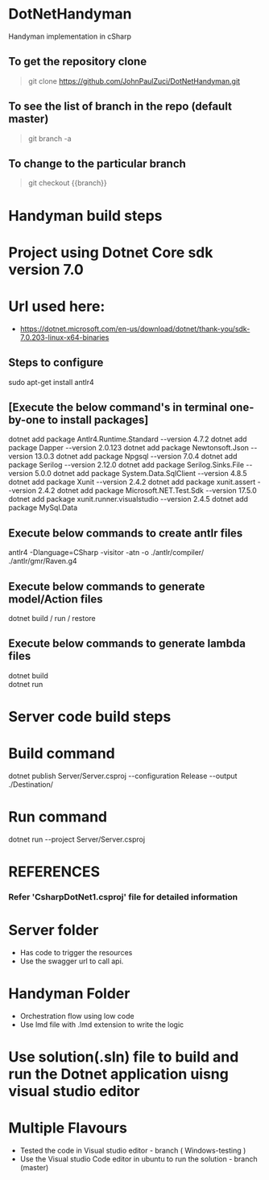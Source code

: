 # DotNetHandyman
Handyman implementation in cSharp

## To get the repository clone

 > git clone https://github.com/JohnPaulZuci/DotNetHandyman.git

## To see the list of branch in the repo (default master)
 > git branch -a
 
## To change to the particular branch
 > git checkout {{branch}}


# Handyman build steps

# Project using Dotnet Core sdk version 7.0

# Url used here:  
 - https://dotnet.microsoft.com/en-us/download/dotnet/thank-you/sdk-7.0.203-linux-x64-binaries

## Steps to configure 
sudo apt-get install antlr4

## [Execute the below command's in terminal one-by-one to install packages]
dotnet add package Antlr4.Runtime.Standard --version 4.7.2
dotnet add package Dapper --version 2.0.123
dotnet add package Newtonsoft.Json --version 13.0.3
dotnet add package Npgsql --version 7.0.4
dotnet add package Serilog --version 2.12.0
dotnet add package Serilog.Sinks.File --version 5.0.0
dotnet add package System.Data.SqlClient --version 4.8.5
dotnet add package Xunit --version 2.4.2
dotnet add package xunit.assert --version 2.4.2
dotnet add package Microsoft.NET.Test.Sdk --version 17.5.0
dotnet add package xunit.runner.visualstudio --version 2.4.5
dotnet add package MySql.Data


## Execute below commands to create antlr files
antlr4 -Dlanguage=CSharp -visitor -atn -o ./antlr/compiler/ ./antlr/gmr/Raven.g4

## Execute below commands to generate model/Action files
dotnet build /  run / restore

## Execute below commands to generate lambda files
dotnet build   
dotnet run 


# Server code build steps

# Build command
dotnet publish Server/Server.csproj --configuration Release --output ./Destination/

# Run command
dotnet run --project Server/Server.csproj 

# REFERENCES

### Refer 'CsharpDotNet1.csproj' file for detailed information

# Server folder
- Has code to trigger the resources
- Use the swagger url to call api.

# Handyman Folder
 - Orchestration flow using low code
 - Use lmd file with .lmd extension to write the logic
   
# Use solution(.sln) file to build and run the Dotnet application uisng visual studio editor

# Multiple Flavours
  - Tested the code in Visual studio editor - branch ( Windows-testing )
  - Use the Visual studio Code editor in ubuntu to run the solution - branch (master)
